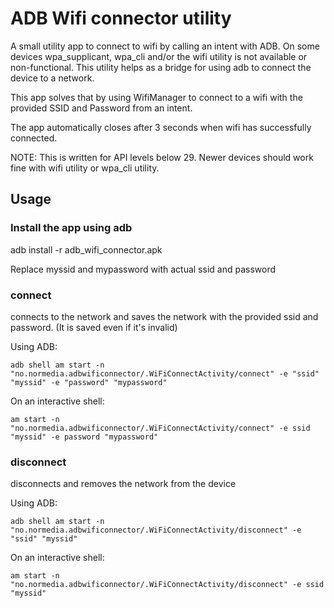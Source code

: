 # ADB Wifi connector utility

A small utility app to connect to wifi by calling an intent with ADB.
On some devices wpa_supplicant, wpa_cli and/or the wifi utility is not available or non-functional. This utility helps as a bridge for using adb to connect the device to a network.

This app solves that by using WifiManager to connect to a wifi with the provided SSID and Password from an intent.

The app automatically closes after 3 seconds when wifi has successfully connected.

NOTE: This is written for API levels below 29. Newer devices should work fine with wifi utility or wpa_cli utility.

## Usage

### Install the app using adb

adb install -r adb_wifi_connector.apk

Replace myssid and mypassword with actual ssid and password

### connect

connects to the network and saves the network with the provided ssid and password. (It is saved even if it's invalid)

Using ADB:

`adb shell am start -n "no.normedia.adbwificonnector/.WiFiConnectActivity/connect" -e "ssid" "myssid" -e "password" "mypassword"`

On an interactive shell:

`am start -n "no.normedia.adbwificonnector/.WiFiConnectActivity/connect" -e ssid "myssid" -e password "mypassword"`

### disconnect

disconnects and removes the network from the device

Using ADB:

`adb shell am start -n "no.normedia.adbwificonnector/.WiFiConnectActivity/disconnect" -e "ssid" "myssid"`

On an interactive shell:

`am start -n "no.normedia.adbwificonnector/.WiFiConnectActivity/disconnect" -e ssid "myssid"`
